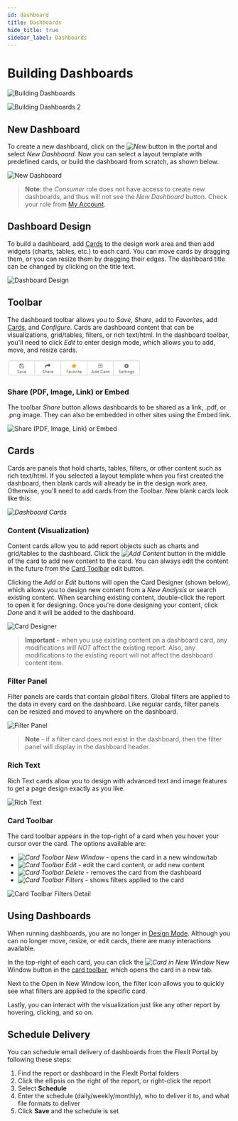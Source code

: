 ```yaml
---
id: dashboard
title: Dashboards
hide_title: true
sidebar_label: Dashboards
---
```


# Building Dashboards

![Building Dashboards](/img/dashboard/dashboard.png)

![Building Dashboards 2](/img/dashboard/dashboard_2.png)

## New Dashboard

To create a new dashboard, click on the *![New](/img/portal/new.png)* button in the portal and select *New Dashboard*. Now you can select a layout template with predefined cards, or build the dashboard from scratch, as shown below.

![New Dashboard](/img/dashboard/layouts.png)

> **Note**: the *Consumer* role does not have access to create new dashboards, and thus will not see the *New Dashboard* button. Check your role from [My Account](portal.md#user).

## Dashboard Design

To build a dashboard, add [Cards](#cards) to the design work area and then add widgets (charts, tables, etc.) to each card. You can move cards by dragging them, or you can resize them by dragging their edges. The dashboard title can be changed by clicking on the title text.

![Dashboard Design](/img/dashboard/design.png)

## Toolbar

The dashboard toolbar allows you to *Save*, *Share*, add to *Favorites*, add [Cards](#cards), and *Configure*. Cards are dashboard content that can be visualizations, grid/tables, filters, or rich text/html. In the dashboard toolbar, you'll need to click *Edit* to enter design mode, which allows you to add, move, and resize cards.

*![The dashboard toolbar](/img/dashboard/toolbar.png)*

### Share (PDF, Image, Link) or Embed

The toolbar *Share* button allows dashboards to be shared as a link, .pdf, or .png image. They can also be embedded in other sites using the Embed link.

![Share (PDF, Image, Link) or Embed](/img/dashboard/share.png)

## Cards

Cards are panels that hold charts, tables, filters, or other content such as rich text/html. If you selected a layout template when you first created the dashboard, then blank cards will already be in the design work area. Otherwise, you'll need to add cards from the Toolbar. New blank cards look like this:

*![Dashboard Cards](/img/dashboard/card.png)*

### Content (Visualization)

Content cards allow you to add report objects such as charts and grid/tables to the dashboard. Click the *![Add Content](/img/dashboard/card_addcontent.png)* button in the middle of the card to add new content to the card. You can always edit the content in the future from the [Card Toolbar](#card-toolbar) edit button.

Clicking the *Add* or *Edit* buttons will open the Card Designer (shown below), which allows you to design new content from a *New Analysis* or search existing content. When searching existing content, double-click the report to open it for designing. Once you're done designing your content, click *Done* and it will be added to the dashboard.

![Card Designer](/img/dashboard/card_designer.png)

> **Important** - when you use existing content on a dashboard card, any modifications will *NOT* affect the existing report. Also, any modifications to the existing report will not affect the dashboard content item.

### Filter Panel

Filter panels are cards that contain *global* filters. Global filters are applied to the data in every card on the dashboard. Like regular cards, filter panels can be resized and moved to anywhere on the dashboard.

![Filter Panel](/img/dashboard/filter_panel.png)

> **Note** - if a filter card does not exist in the dashboard, then the filter panel will display in the dashboard header.

### Rich Text

Rich Text cards allow you to design with advanced text and image features to get a page design exactly as you like.

![Rich Text](/img/dashboard/card_richtext.png)

### Card Toolbar

The card toolbar appears in the top-right of a card when you hover your cursor over the card. The options available are:
* *![Card Toolbar New Window](/img/dashboard/card_newwindow.png)* - opens the card in a new window/tab
* *![Card Toolbar Edit](/img/dashboard/card_edit.png)* - edit the card content, or add new content
* *![Card Toolbar Delete](/img/dashboard/card_delete.png)* - removes the card from the dashboard
* *![Card Toolbar Filters](/img/dashboard/card_filters.png)* - shows filters applied to the card

![Card Toolbar Filters Detail](/img/dashboard/card_filters_detail.png)


## Using Dashboards

When running dashboards, you are no longer in [Design Mode](#dashboard-design). Although you can no longer move, resize, or edit cards, there are many interactions available.

In the top-right of each card, you can click the *![Card in New Window](/img/dashboard/card_newwindow.png)* New Window button in the [card toolbar](#card-toolbar), which opens the card in a new tab.

Next to the Open in New Window icon, the filter icon allows you to quickly see what filters are applied to the specific card.

Lastly, you can interact with the visualization just like any other report by hovering, clicking, and so on.

## Schedule Delivery

You can schedule email delivery of dashboards from the FlexIt Portal by following these steps:
1. Find the report or dashboard in the FlexIt Portal folders
2. Click the ellipsis on the right of the report, or right-click the report
3. Select **Schedule**
4. Enter the schedule (daily/weekly/monthly), who to deliver it to, and what file formats to deliver
5. Click **Save** and the schedule is set

